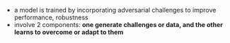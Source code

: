 - a model is trained by incorporating adversarial challenges to improve performance, robustness
- involve 2 components: **one generate challenges or data, and the other learns to overcome or adapt to them**